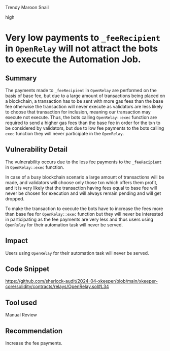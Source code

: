 Trendy Maroon Snail

high

# Very low payments to `_feeRecipient` in `OpenRelay` will not attract the bots to execute the Automation Job.

## Summary
The payments made to `_feeRecipient` in `OpenRelay` are performed on the basis of base fee, but due to a large amount of transactions being placed on a blockchain, a transaction has to be sent with more gas fees than the base fee otherwise the transaction will never execute as validators are less likely to choose that transaction for inclusion, meaning our transaction may execute not execute.
Thus, the bots calling `OpenRelay::exec` function are required to send a higher gas fees than the base fee in order for the txn to be considered by validators, but due to low fee payments to the bots calling `exec` function they will never participate in the `OpenRelay`.

## Vulnerability Detail
The vulnerability occurs due to the less fee payments to the `_feeRecipient` in `OpenRelay::exec` function.

In case of a busy blockchain scenario a large amount of transactions will be made, and validators will choose only those txn which offers them profit, and it is very likely that the transaction having fees equal to base fee will never be chosen for execution and will always remain pending and will get dropped.

To make the transaction to execute the bots have to increase the fees more than base fee for `OpenRelay::exec` function but they will never be interested in participating as the fee payments are very less and thus users using `OpenRelay` for their automation task will never be served.

## Impact
Users using `OpenRelay` for their automation task will never be served.

## Code Snippet
https://github.com/sherlock-audit/2024-04-xkeeper/blob/main/xkeeper-core/solidity/contracts/relays/OpenRelay.sol#L34

## Tool used
Manual Review

## Recommendation
Increase the fee payments.
